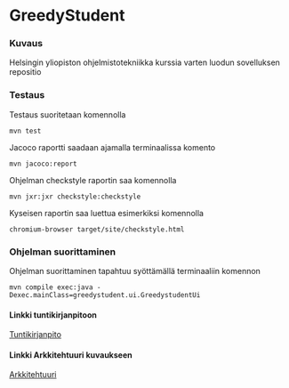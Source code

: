 # GreedyStudent

### Kuvaus

Helsingin yliopiston ohjelmistotekniikka kurssia varten luodun sovelluksen repositio

### Testaus

Testaus suoritetaan komennolla 

``` 
mvn test
```

Jacoco raportti saadaan ajamalla terminaalissa komento


```
mvn jacoco:report
```

Ohjelman checkstyle raportin saa komennolla

```
mvn jxr:jxr checkstyle:checkstyle
```
Kyseisen raportin saa luettua esimerkiksi komennolla

```
chromium-browser target/site/checkstyle.html
```

### Ohjelman suorittaminen

Ohjelman suorittaminen tapahtuu syöttämällä terminaaliin komennon

```
mvn compile exec:java -Dexec.mainClass=greedystudent.ui.GreedystudentUi 
```

####  Linkki tuntikirjanpitoon
[Tuntikirjanpito](https://github.com/Mikxdi/OTharkkatyo19/blob/master/documentation/Tuntikirjanpito.md)

#### Linkki Arkkitehtuuri kuvaukseen
[Arkkitehtuuri](https://github.com/Mikxdi/OTharkkatyo19/blob/master/documentation/Arkkitehtuuri.md)
